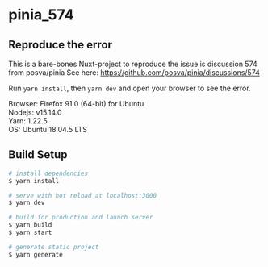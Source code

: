 # pinia_574

## Reproduce the error

This is a bare-bones Nuxt-project to reproduce the issue is discussion 574 from posva/pinia
See here: https://github.com/posva/pinia/discussions/574

Run `yarn install`, then `yarn dev` and open your browser to see the error.

Browser: Firefox 91.0 (64-bit) for Ubuntu  
Nodejs: v15.14.0  
Yarn: 1.22.5  
OS: Ubuntu 18.04.5 LTS  

## Build Setup

```bash
# install dependencies
$ yarn install

# serve with hot reload at localhost:3000
$ yarn dev

# build for production and launch server
$ yarn build
$ yarn start

# generate static project
$ yarn generate
```
